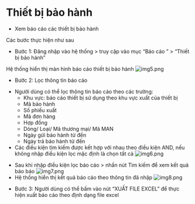 # Thiết bị bảo hành

- Xem báo cáo các thiết bị bảo hành

Các bước thực hiện như sau

- Bước 1: Đăng nhập vào hệ thống > truy cập vào mục “Báo cáo ” > “Thiết bị bảo hành”

Hệ thống hiển thị màn hình báo cáo thiết bị bảo hành
![img5.png](/img/report/img5.png)

- Bước 2: Lọc thông tin báo cáo

* Người dùng có thể lọc thông tin báo cáo theo các trường:
  - Khu vực: báo cáo thiết bị sử dụng theo khu vực xuất của thiết bị
  - Mã bảo hành
  - Số phiếu xuất
  - Mã đơn hàng
  - Hợp đồng
  - Dòng/ Loại/ Mã thương mại/ Mã MAN
  - Ngày gửi bảo hành từ đến
  - Ngày trả bảo hành từ đến
* Các điều kiện tìm kiếm được kết hợp với nhau theo điều kiện AND, nếu không nhập điều kiện lọc mặc định là chọn tất cả
  ![img6.png](/img/report/img6.png)

- Sau khi nhập điều kiện lọc báo cáo > nhấn nút Tìm kiếm để xem kết quả báo báo
  ![img7.png](/img/report/img7.png)
- Hệ thống hiển thị kết quả báo cáo theo thông tin đã nhập
  ![img8.png](/img/report/img8.png)

* Bước 3: Người dùng có thể bấm vào nút “XUẤT FILE EXCEL” để thực hiện xuất báo cáo theo định dạng file excel
